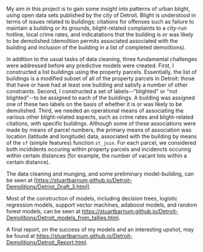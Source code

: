 My aim in this project is to gain some insight into patterns of urban blight, using open data sets published by the city of Detroit. Blight is understood in terms of issues related to buildings: citations for offenses such as failure to maintain a building or its grounds, blight-related complaints to a city-run hotline, local crime rates, and indicatations that the building is or was likely to be demolished (demolition permits associated associated with the building and inclusion of the building in a list of completed demolitions).

In addition to the usual tasks of data cleaning, three fundamental challenges were addressed before any predictive models were created. First, I constructed a list buildings using the property parcels. Essentially, the list of buildings is a modified subset of all of the property parcels in Detroit: those that have or have had at least one building and satisfy a number of other constraints. Second, I constructed a set of labels--"blighted" or "not blighted"--to be assigned to each of the buildings. A building was assigned one of these two labels on the basis of whether it is or was likely to be demolished. Third, we needed an operational means of associating the various other blight-related aspects, such as crime rates and blight-related citations, with specific buildings. Although some of these associations were made by means of parcel numbers, the primary means of association was location (latitude and longitude) data, associated with the building by means of the `sf` (simple features) function `st_join`. For each parcel, we considered both incididents occuring within property parcels and incidencts occuring within certain distances (for example, the number of vacant lots within a certain distance).

The data cleaning and munging, and some preliminary model-building, can be seen at 
[https://stuartbarnum.github.io/Detroit-Demolitions/Detriot_Draft_3.html].

Most of the construction of models, including decision trees, logistic regression models, support vector machines, adaboost models, and random forest models, can be seen at https://stuartbarnum.github.io/Detroit-Demolitions/Detroit_models_from_tallies.html.

A final report, on the success of my models and an interesting upshot, may be found at https://stuartbarnum.github.io/Detroit-Demolitions/Detroit_Report.html.
